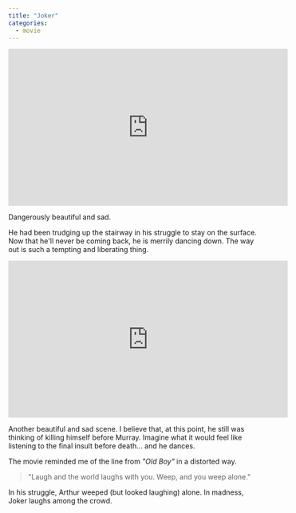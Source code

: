 ```yaml
---
title: "Joker"
categories:
  - movie
---
```


<iframe width="560" height="315" src="https://www.youtube.com/embed/JeyVU4nMWCg" title="YouTube video player" frameborder="0" allow="accelerometer; autoplay; clipboard-write; encrypted-media; gyroscope; picture-in-picture" allowfullscreen></iframe>

Dangerously beautiful and sad.

He had been trudging up the stairway in his struggle to stay on the surface.
Now that he'll never be coming back, he is merrily dancing down.
The way out is such a tempting and liberating thing.

<iframe width="560" height="315" src="https://www.youtube.com/embed/fFSJiqNdbgU?start=123" title="YouTube video player" frameborder="0" allow="accelerometer; autoplay; clipboard-write; encrypted-media; gyroscope; picture-in-picture" allowfullscreen></iframe>

Another beautiful and sad scene.
I believe that, at this point, he still was thinking of killing himself before Murray.
Imagine what it would feel like listening to the final insult before death... and he dances.

The movie reminded me of the line from *"Old Boy"* in a distorted way.
> "Laugh and the world laughs with you. Weep, and you weep alone."
> 
In his struggle, Arthur weeped (but looked laughing) alone. In madness, Joker laughs among the crowd.
